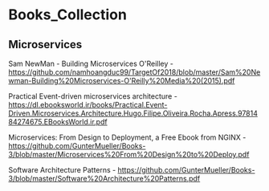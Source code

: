 # Books_Collection

## Microservices
Sam NewMan - Building Microservices O'Reilley - https://github.com/namhoangduc99/TargetOf2018/blob/master/Sam%20Newman-Building%20Microservices-O'Reilly%20Media%20(2015).pdf


Practical Event-driven microservices architecture - https://dl.ebooksworld.ir/books/Practical.Event-Driven.Microservices.Architecture.Hugo.Filipe.Oliveira.Rocha.Apress.9781484274675.EBooksWorld.ir.pdf


Microservices: From Design to Deployment, a Free Ebook from NGINX - https://github.com/GunterMueller/Books-3/blob/master/Microservices%20From%20Design%20to%20Deploy.pdf


Software Architecture Patterns - https://github.com/GunterMueller/Books-3/blob/master/Software%20Architecture%20Patterns.pdf
